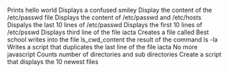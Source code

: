 Prints hello world
Displays a confused smiley
Display the content of the /etc/passwd file
Displays the content of /etc/passwd and /etc/hosts
Dispalys the last 10 lines of /etc/passwd
Displays the first 10 lines of /etc/psswd
Displays third line of the file iacta
Creates a file called Best school
writes into the file ls_cwd_content the result of the command ls -la
Writes a script that duplicates the last line of the file iacta
No more javascript
Counts number of directories and sub directories
Create a script that displays the 10 newest files
